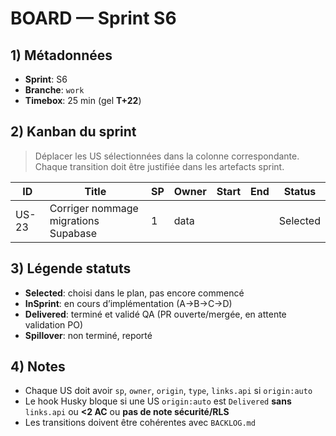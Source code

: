 # BOARD — Sprint S6

## 1) Métadonnées

- **Sprint**: S6
- **Branche**: `work`
- **Timebox**: 25 min (gel **T+22**)

## 2) Kanban du sprint

> Déplacer les US sélectionnées dans la colonne correspondante. Chaque transition doit être justifiée dans les artefacts sprint.

| ID    | Title                                | SP  | Owner | Start | End | Status   |
| ----- | ------------------------------------ | --- | ----- | ----- | --- | -------- |
| US-23 | Corriger nommage migrations Supabase | 1   | data  |       |     | Selected |

## 3) Légende statuts

- **Selected**: choisi dans le plan, pas encore commencé
- **InSprint**: en cours d’implémentation (A→B→C→D)
- **Delivered**: terminé et validé QA (PR ouverte/mergée, en attente validation PO)
- **Spillover**: non terminé, reporté

## 4) Notes

- Chaque US doit avoir `sp`, `owner`, `origin`, `type`, `links.api` si `origin:auto`
- Le hook Husky bloque si une US `origin:auto` est `Delivered` **sans** `links.api` ou **<2 AC** ou **pas de note sécurité/RLS**
- Les transitions doivent être cohérentes avec `BACKLOG.md`
